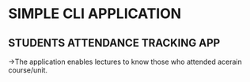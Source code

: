 # SIMPLE CLI APPLICATION

## STUDENTS ATTENDANCE TRACKING APP

->The application enables lectures to know those who attended acerain course/unit.

